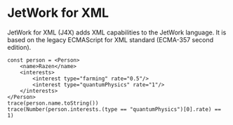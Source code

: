 # JetWork for XML

JetWork for XML (J4X) adds XML capabilities to the JetWork language. It is based on the legacy ECMAScript for XML standard (ECMA-357 second edition).

```
const person = <Person>
    <name>Razen</name>
    <interests>
        <interest type="farming" rate="0.5"/>
        <interest type="quantumPhysics" rate="1"/>
    </interests>
</Person>
trace(person.name.toString())
trace(Number(person.interests.(type == "quantumPhysics")[0].rate) == 1)
```